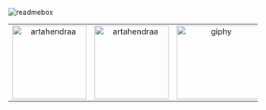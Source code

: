 ![readmebox](https://github.com/ArtaHendraa/ArtaHendraa/assets/114238949/fbac4d6c-82b2-449f-9322-2c6844aee3cc)
<table align="center">
  <tr>
    <td align="center">
      <img height="150" src="https://github-readme-stats.vercel.app/api/top-langs?username=artahendraa&show_icons=true&locale=en&layout=compact&hide=css,html" alt="artahendraa" />
    </td>
    <td align="center">
      <img height="150" src="https://github-readme-streak-stats.herokuapp.com/?user=artahendraa&" alt="artahendraa" />
    </td>
    <td align="center">
      <img height="150" width="165" src="https://media0.giphy.com/media/v1.Y2lkPTc5MGI3NjExNmh3cm8zbnAxdGh2NGRxcWp3Y3p3ZDZ5N3A0YmQ4M2VlYm1heTRjcSZlcD12MV9pbnRlcm5hbF9naWZfYnlfaWQmY3Q9Zw/kz6cm1kKle2MYkHtJF/giphy.gif" alt="giphy" />
    </td>
  </tr>
</table>





